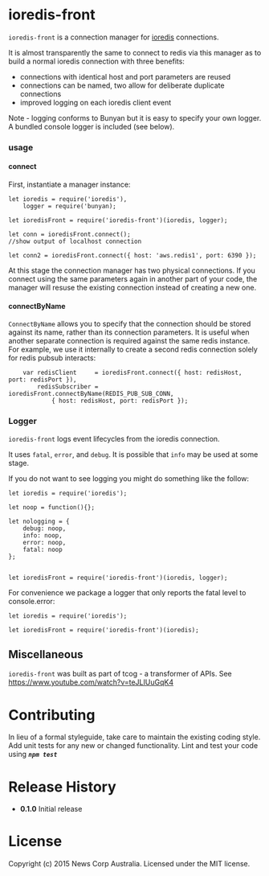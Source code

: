 # ioredis-front

`ioredis-front` is a connection manager for [ioredis](https://github.com/luin/ioredis) connections. 

It is almost transparently the same to connect to redis via this manager as to build a normal ioredis connection with
three benefits:

* connections with identical host and port parameters are reused
* connections can be named, two allow for deliberate duplicate connections
* improved logging on each ioredis client event

Note - logging conforms to Bunyan but it is easy to specify your own logger. A bundled console logger
is included (see below).

### usage

#### connect

First, instantiate a manager instance:

```
let ioredis = require('ioredis'),
    logger = require('bunyan);

let ioredisFront = require('ioredis-front')(ioredis, logger);

let conn = ioredisFront.connect();
//show output of localhost connection

let conn2 = ioredisFront.connect({ host: 'aws.redis1', port: 6390 });
```

At this stage the connection manager has two physical connections. If you connect using the same 
parameters again in another part of your code, the manager will resuse the existing connection
instead of creating a new one.

#### connectByName

`ConnectByName` allows you to specify that the connection should be stored against its name, rather
than its connection parameters. It is useful when another separate connection is required against 
the same redis instance. For example, we use it internally to create a second redis connection
solely for redis pubsub interacts:

```
    var redisClient     = ioredisFront.connect({ host: redisHost, port: redisPort }),
        redisSubscriber = ioredisFront.connectByName(REDIS_PUB_SUB_CONN,
            { host: redisHost, port: redisPort });
```

### Logger

`ioredis-front` logs event lifecycles from the ioredis connection. 

It uses `fatal`, `error`, and `debug`. It is possible that `info` may be used at some stage.

If you do not want to see logging you might do something like the follow:

```
let ioredis = require('ioredis');

let noop = function(){};

let nologging = {
    debug: noop,
    info: noop,
    error: noop,
    fatal: noop
};


let ioredisFront = require('ioredis-front')(ioredis, logger);

```

For convenience we package a logger that only reports the fatal level to console.error:

```
let ioredis = require('ioredis');

let ioredisFront = require('ioredis-front')(ioredis);

```

## Miscellaneous

`ioredis-front` was built as part of tcog - a transformer of APIs. See https://www.youtube.com/watch?v=teJLIUuGqK4 

# Contributing
In lieu of a formal styleguide, take care to maintain the existing coding style. Add unit tests for any new or changed functionality. Lint and test your code using ***`npm test`***

# Release History

- **0.1.0** Initial release

# License
Copyright (c) 2015 News Corp Australia. Licensed under the MIT license.
